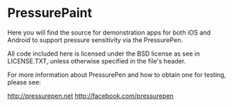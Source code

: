 PressurePaint
=============

Here you will find the source for demonstration apps for both iOS and Android to support pressure sensitivity via the PressurePen.

All code included here is licensed under the BSD license as see in LICENSE.TXT, unless otherwise specified in the file's header.

For more information about PressurePen and how to obtain one for testing, please see:

http://pressurepen.net
http://facebook.com/pressurepen